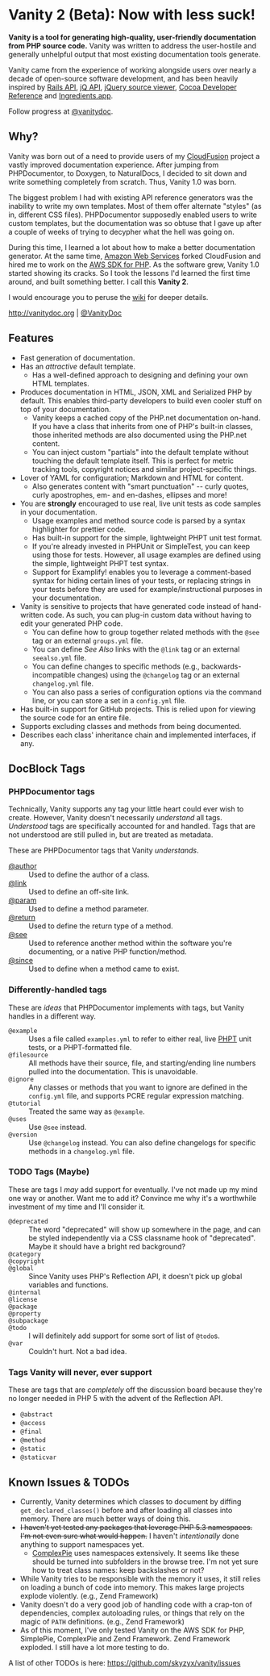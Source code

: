 # Vanity 2 (Beta): Now with less suck!

**Vanity is a tool for generating high-quality, user-friendly documentation from PHP source code.** Vanity was
written to address the user-hostile and generally unhelpful output that most existing documentation tools generate.

Vanity came from the experience of working alongside users over nearly a decade of open-source software development,
and has been heavily inspired by [Rails API](http://railsapi.com), [jQ API](http://jqapi.com),
[jQuery source viewer](http://james.padolsey.com/jquery/),
[Cocoa Developer Reference](http://developer.apple.com/library/mac/#documentation/Cocoa/Reference/Foundation/Classes/NSArray_Class/NSArray.html)
and [Ingredients.app](http://fileability.net/ingredients/).

Follow progress at [@vanitydoc](http://twitter.com/vanitydoc).


## Why?

Vanity was born out of a need to provide users of my [CloudFusion](http://getcloudfusion.com) project a vastly improved
documentation experience. After jumping from PHPDocumentor, to Doxygen, to NaturalDocs, I decided to sit down and write
something completely from scratch. Thus, Vanity 1.0 was born.

The biggest problem I had with existing API reference generators was the inability to write my own templates. Most of them
offer alternate "styles" (as in, different CSS files). PHPDocumentor supposedly enabled users to write custom templates, but
the documentation was so obtuse that I gave up after a couple of weeks of trying to decypher what the hell was going on.

During this time, I learned a lot about how to make a better documentation generator. At the same time,
[Amazon Web Services](http://aws.amazon.com) forked CloudFusion and hired me to work on the
[AWS SDK for PHP](http://aws.amazon.com/sdkforphp). As the software grew, Vanity 1.0 started showing its cracks. So I took
the lessons I'd learned the first time around, and built something better. I call this **Vanity 2**.

I would encourage you to peruse the [wiki](https://github.com/skyzyx/vanity/wiki) for deeper details.

<http://vanitydoc.org> | [@VanityDoc](http://twitter.com/vanitydoc)


## Features

* Fast generation of documentation.
* Has an _attractive_ default template.
	* Has a well-defined approach to designing and defining your own HTML templates.
* Produces documentation in HTML, JSON, XML and Serialized PHP by default. This enables third-party developers to build even cooler stuff on top of your documentation.
	* Vanity keeps a cached copy of the PHP.net documentation on-hand. If you have a class that inherits from one of PHP's built-in classes, those inherited methods are also documented using the PHP.net content.
	* You can inject custom "partials" into the default template without touching the default template itself. This is perfect for metric tracking tools, copyright notices and similar project-specific things.
* Lover of YAML for configuration; Markdown and HTML for content.
	* Also generates content with "smart punctuation" -- curly quotes, curly apostrophes, em- and en-dashes, ellipses and more!
* You are **strongly** encouraged to use real, live unit tests as code samples in your documentation.
	* Usage examples and method source code is parsed by a syntax highlighter for prettier code.
	* Has built-in support for the simple, lightweight PHPT unit test format.
	* If you're already invested in PHPUnit or SimpleTest, you can keep using those for tests. However, all usage examples are defined using the simple, lightweight PHPT test syntax.
	* Support for Examplify! enables you to leverage a comment-based syntax for hiding certain lines of your tests, or replacing strings in your tests before they are used for example/instructional purposes in your documentation.
* Vanity is sensitive to projects that have generated code instead of hand-written code. As such, you can plug-in custom data without having to edit your generated PHP code.
	* You can define how to group together related methods with the `@see` tag or an external `groups.yml` file.
	* You can define _See Also_ links with the `@link` tag or an external `seealso.yml` file.
	* You can define changes to specific methods (e.g., backwards-incompatible changes) using the `@changelog` tag or an external `changelog.yml` file.
	* You can also pass a series of configuration options via the command line, or you can store a set in a `config.yml` file.
* Has built-in support for GitHub projects. This is relied upon for viewing the source code for an entire file.
* Supports excluding classes and methods from being documented.
* Describes each class' inheritance chain and implemented interfaces, if any.


## DocBlock Tags

### PHPDocumentor tags

Technically, Vanity supports any tag your little heart could ever wish to create. However, Vanity doesn't necessarily
_understand_ all tags. _Understood_ tags are specifically accounted for and handled. Tags that are not understood are
still pulled in, but are treated as metadata.

These are PHPDocumentor tags that Vanity _understands_.

<dl>
	<dt><a href="http://manual.phpdoc.org/HTMLSmartyConverter/HandS/phpDocumentor/tutorial_tags.author.pkg.html">@author</a></dt>
	<dd>Used to define the author of a class.</dd>
	<dt><a href="http://manual.phpdoc.org/HTMLSmartyConverter/HandS/phpDocumentor/tutorial_tags.link.pkg.html">@link</a></dt>
	<dd>Used to define an off-site link.</dd>
	<dt><a href="http://manual.phpdoc.org/HTMLSmartyConverter/HandS/phpDocumentor/tutorial_tags.param.pkg.html">@param</a></dt>
	<dd>Used to define a method parameter.</dd>
	<dt><a href="http://manual.phpdoc.org/HTMLSmartyConverter/HandS/phpDocumentor/tutorial_tags.return.pkg.html">@return</a></dt>
	<dd>Used to define the return type of a method.</dd>
	<dt><a href="http://manual.phpdoc.org/HTMLSmartyConverter/HandS/phpDocumentor/tutorial_tags.see.pkg.html">@see</a></dt>
	<dd>Used to reference another method within the software you're documenting, or a native PHP function/method.</dd>
	<dt><a href="http://manual.phpdoc.org/HTMLSmartyConverter/HandS/phpDocumentor/tutorial_tags.since.pkg.html">@since</a></dt>
	<dd>Used to define when a method came to exist.</dd>
</dl>

### Differently-handled tags

These are _ideas_ that PHPDocumentor implements with tags, but Vanity handles in a different way.

<dl>
	<dt><code>@example</code></dt>
	<dd>Uses a file called <code>examples.yml</code> to refer to either real, live <a href="http://qa.php.net/write-test.php">PHPT</a> unit tests, or a PHPT-formatted file.</dd>
	<dt><code>@filesource</code></dt>
	<dd>All methods have their source, file, and starting/ending line numbers pulled into the documentation. This is unavoidable.</dd>
	<dt><code>@ignore</code></dt>
	<dd>Any classes or methods that you want to ignore are defined in the <code>config.yml</code> file, and supports PCRE regular expression matching.</dd>
	<dt><code>@tutorial</code></dt>
	<dd>Treated the same way as <code>@example</code>.</dd>
	<dt><code>@uses</code></dt>
	<dd>Use <code>@see</code> instead.</dd>
	<dt><code>@version</code></dt>
	<dd>Use <code>@changelog</code> instead. You can also define changelogs for specific methods in a <code>changelog.yml</code> file.</dd>
</dl>

### TODO Tags (Maybe)

These are tags I _may_ add support for eventually. I've not made up my mind one way or another. Want me to add it?
Convince me why it's a worthwhile investment of my time and I'll consider it.

<dl>
	<dt><code>@deprecated</code></dt>
	<dd>The word "deprecated" will show up somewhere in the page, and can be styled independently via a CSS classname hook of "deprecated". Maybe it should have a bright red background?</dd>
	<dt><code>@category</code></dt>
	<dt><code>@copyright</code></dt>
	<dt><code>@global</code></dt>
	<dd>Since Vanity uses PHP's Reflection API, it doesn't pick up global variables and functions.</dd>
	<dt><code>@internal</code></dt>
	<dt><code>@license</code></dt>
	<dt><code>@package</code></dt>
	<dt><code>@property</code></dt>
	<dt><code>@subpackage</code></dt>
	<dt><code>@todo</code></dt>
	<dd>I will definitely add support for some sort of list of <code>@todo</code>s.</dd>
	<dt><code>@var</code></dt>
	<dd>Couldn't hurt. Not a bad idea.</dd>
</dl>

### Tags Vanity will never, ever support

These are tags that are _completely_ off the discussion board because they're no longer needed in PHP 5 with the advent
of the Reflection API.

* `@abstract`
* `@access`
* `@final`
* `@method`
* `@static`
* `@staticvar`


## Known Issues & TODOs

* Currently, Vanity determines which classes to document by diffing <code>get_declared_classes()</code> before and after loading all classes into memory. There are much better ways of doing this.
* <strike>I haven't yet tested any packages that leverage PHP 5.3 namespaces. I'm not even sure what would happen.</strike> I haven't _intentionally_ done anything to support namespaces yet.
	* [ComplexPie](https://github.com/gsnedders/complexpie) uses namespaces extensively. It seems like these should be turned into subfolders in the browse tree. I'm not yet sure how to treat class names: keep backslashes or not?
* While Vanity tries to be responsible with the memory it uses, it still relies on loading a bunch of code into memory. This makes large projects explode violently. (e.g., Zend Framework)
* Vanity doesn't do a very good job of handling code with a crap-ton of dependencies, complex autoloading rules, or things that rely on the magic of `PATH` definitions. (e.g., Zend Framework)
* As of this moment, I've only tested Vanity on the AWS SDK for PHP, SimplePie, ComplexPie and Zend Framework. Zend Framework exploded. I still have a lot more testing to do.

A list of other TODOs is here: <https://github.com/skyzyx/vanity/issues>
